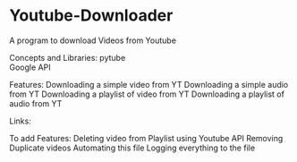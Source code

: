 # Youtube-Downloader
A program to download Videos from Youtube

Concepts and Libraries:
	pytube	
	Google API

Features:
	Downloading a simple video from YT
	Downloading a simple audio from YT
	Downloading a playlist of video from YT
	Downloading a playlist of audio from YT

Links:
	

To add Features:
	Deleting video from Playlist using Youtube API
	Removing Duplicate videos
	Automating this file
	Logging everything to the file

